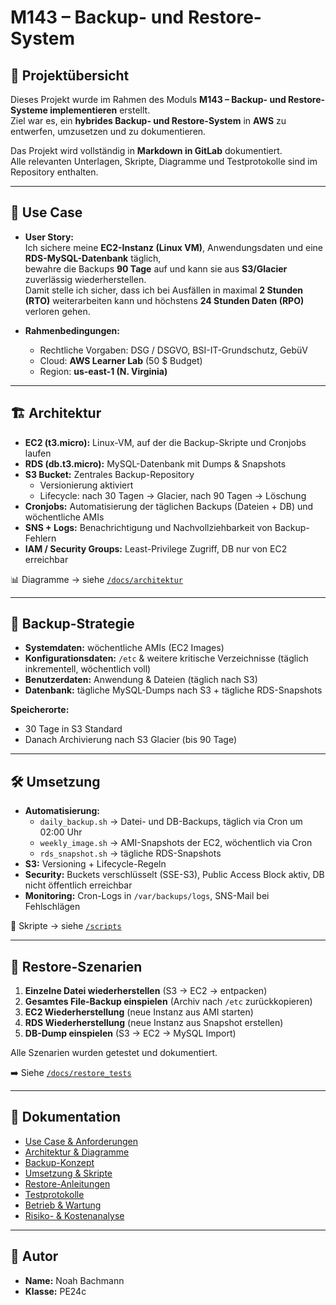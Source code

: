 # M143 – Backup- und Restore-System

## 📌 Projektübersicht
Dieses Projekt wurde im Rahmen des Moduls **M143 – Backup- und Restore-Systeme implementieren** erstellt.  
Ziel war es, ein **hybrides Backup- und Restore-System** in **AWS** zu entwerfen, umzusetzen und zu dokumentieren.  

Das Projekt wird vollständig in **Markdown in GitLab** dokumentiert.  
Alle relevanten Unterlagen, Skripte, Diagramme und Testprotokolle sind im Repository enthalten.  

---

## 🎯 Use Case
- **User Story:**  
  Ich sichere meine **EC2-Instanz (Linux VM)**, Anwendungsdaten und eine **RDS-MySQL-Datenbank** täglich,  
  bewahre die Backups **90 Tage** auf und kann sie aus **S3/Glacier** zuverlässig wiederherstellen.  
  Damit stelle ich sicher, dass ich bei Ausfällen in maximal **2 Stunden (RTO)** weiterarbeiten kann und höchstens **24 Stunden Daten (RPO)** verloren gehen.  

- **Rahmenbedingungen:**  
  - Rechtliche Vorgaben: DSG / DSGVO, BSI-IT-Grundschutz, GebüV  
  - Cloud: **AWS Learner Lab** (50 $ Budget)  
  - Region: **us-east-1 (N. Virginia)**  

---

## 🏗️ Architektur
- **EC2 (t3.micro):** Linux-VM, auf der die Backup-Skripte und Cronjobs laufen  
- **RDS (db.t3.micro):** MySQL-Datenbank mit Dumps & Snapshots  
- **S3 Bucket:** Zentrales Backup-Repository  
  - Versionierung aktiviert  
  - Lifecycle: nach 30 Tagen → Glacier, nach 90 Tagen → Löschung  
- **Cronjobs:** Automatisierung der täglichen Backups (Dateien + DB) und wöchentliche AMIs  
- **SNS + Logs:** Benachrichtigung und Nachvollziehbarkeit von Backup-Fehlern  
- **IAM / Security Groups:** Least-Privilege Zugriff, DB nur von EC2 erreichbar  

📊 Diagramme → siehe [`/docs/architektur`](docs/architektur)

---

## 🔄 Backup-Strategie
- **Systemdaten:** wöchentliche AMIs (EC2 Images)  
- **Konfigurationsdaten:** `/etc` & weitere kritische Verzeichnisse (täglich inkrementell, wöchentlich voll)  
- **Benutzerdaten:** Anwendung & Dateien (täglich nach S3)  
- **Datenbank:** tägliche MySQL-Dumps nach S3 + tägliche RDS-Snapshots  

**Speicherorte:**  
- 30 Tage in S3 Standard  
- Danach Archivierung nach S3 Glacier (bis 90 Tage)  

---

## 🛠️ Umsetzung
- **Automatisierung:**  
  - `daily_backup.sh` → Datei- und DB-Backups, täglich via Cron um 02:00 Uhr  
  - `weekly_image.sh` → AMI-Snapshots der EC2, wöchentlich via Cron  
  - `rds_snapshot.sh` → tägliche RDS-Snapshots  
- **S3:** Versioning + Lifecycle-Regeln  
- **Security:** Buckets verschlüsselt (SSE-S3), Public Access Block aktiv, DB nicht öffentlich erreichbar  
- **Monitoring:** Cron-Logs in `/var/backups/logs`, SNS-Mail bei Fehlschlägen  

🔗 Skripte → siehe [`/scripts`](scripts)

---

## 🔁 Restore-Szenarien
1. **Einzelne Datei wiederherstellen** (S3 → EC2 → entpacken)  
2. **Gesamtes File-Backup einspielen** (Archiv nach `/etc` zurückkopieren)  
3. **EC2 Wiederherstellung** (neue Instanz aus AMI starten)  
4. **RDS Wiederherstellung** (neue Instanz aus Snapshot erstellen)  
5. **DB-Dump einspielen** (S3 → EC2 → MySQL Import)  

Alle Szenarien wurden getestet und dokumentiert.  

➡️ Siehe [`/docs/restore_tests`](docs/restore_tests)

---

## 📑 Dokumentation
- [Use Case & Anforderungen](docs/01_usecase.md)  
- [Architektur & Diagramme](docs/02_architektur.md)  
- [Backup-Konzept](docs/03_backup_konzept.md)  
- [Umsetzung & Skripte](docs/04_umsetzung.md)  
- [Restore-Anleitungen](docs/05_restore_guides.md)  
- [Testprotokolle](docs/06_testprotokolle.md)  
- [Betrieb & Wartung](docs/07_betrieb_wartung.md)  
- [Risiko- & Kostenanalyse](docs/08_risiko_kosten.md)  

---

## 👤 Autor
- **Name:** Noah Bachmann  
- **Klasse:** PE24c  
